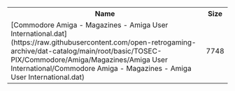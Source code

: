 <table>
<tr><th>Name</th><th>Size</th></tr>
<tr><td>[Commodore Amiga - Magazines - Amiga User International.dat](https://raw.githubusercontent.com/open-retrogaming-archive/dat-catalog/main/root/basic/TOSEC-PIX/Commodore/Amiga/Magazines/Amiga User International/Commodore Amiga - Magazines - Amiga User International.dat)</td><td>7748</td></tr>
</table>
